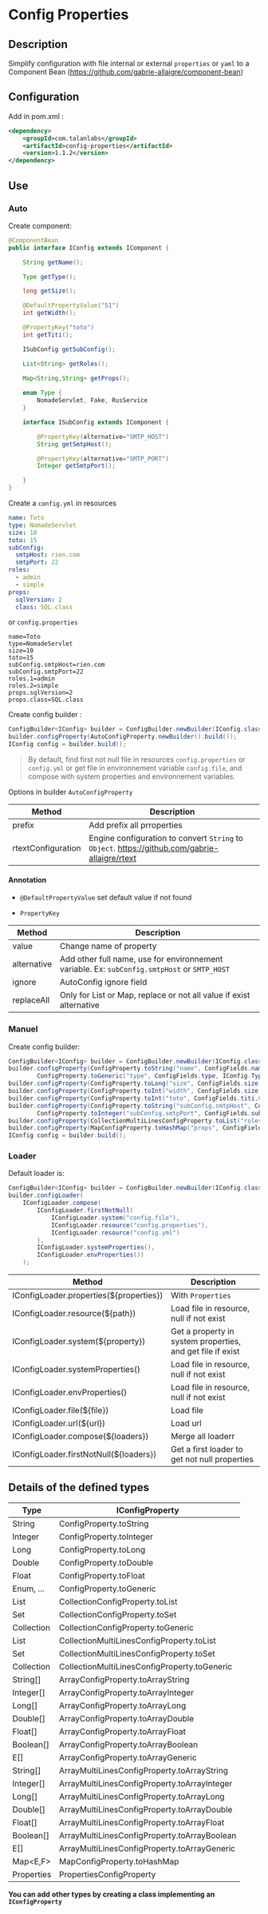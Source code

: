 # Config Properties
 
## Description

Simplify configuration with file internal or external `properties` or `yaml` to a Component Bean (https://github.com/gabrie-allaigre/component-bean)

## Configuration

Add in pom.xml :

```xml
<dependency>
	<groupId>com.talanlabs</groupId>
	<artifactId>config-properties</artifactId>
	<version>1.1.2</version>
</dependency>
```

## Use

### Auto

Create component:

```java
@ComponentBean
public interface IConfig extends IComponent {

    String getName();

    Type getType();

    long getSize();

    @DefaultPropertyValue("51")
    int getWidth();

    @PropertyKey("toto")
    int getTiti();

    ISubConfig getSubConfig();

    List<String> getRoles();
    
    Map<String,String> getProps();

    enum Type {
        NomadeServlet, Fake, RusService
    }

    interface ISubConfig extends IComponent {

        @PropertyKey(alternative="SMTP_HOST")
        String getSmtpHost();

        @PropertyKey(alternative="SMTP_PORT")
        Integer getSmtpPort();

    }   
}
```

Create a `config.yml` in resources

```yaml
name: Toto
type: NomadeServlet
size: 10
toto: 15
subConfig:
  smtpHost: rien.com
  smtpPort: 22
roles:
  - admin
  - simple
props:
  sqlVersion: 2
  class: SQL.class
```

or `config.properties`

```properties
name=Toto
type=NomadeServlet
size=10
toto=15
subConfig.smtpHost=rien.com
subConfig.smtpPort=22
roles.1=admin
roles.2=simple
props.sqlVersion=2
props.class=SQL.class
```

Create config builder :

```java
ConfigBuilder<IConfig> builder = ConfigBuilder.newBuilder(IConfig.class);
builder.configProperty(AutoConfigProperty.newBuilder().build());
IConfig config = builder.build();
```

> By default, find first not null file in resources `config.properties` or `config.yml` or get file in environnement variable `config.file`, and compose with system properties and environnement variables.

Options in builder `AutoConfigProperty`

|Method|Description|
|------|-----------|
| prefix | Add prefix all prroperties           |
| rtextConfiguration | Engine configuration to convert `String` to `Object`. https://github.com/gabrie-allaigre/rtext |

#### Annotation

- `@DefaultPropertyValue` set default value if not found

- `PropertyKey`

|Method|Description|
|------|-----------|
| value | Change name of property |
| alternative | Add other full name, use for environnement variable. Ex: `subConfig.smtpHost` or `SMTP_HOST` |
| ignore | AutoConfig ignore field |
| replaceAll | Only for List or Map, replace or not all value if exist alternative |

### Manuel

Create config builder:

```java
ConfigBuilder<IConfig> builder = ConfigBuilder.newBuilder(IConfig.class);
builder.configProperty(ConfigProperty.toString("name", ConfigFields.name, null),
        ConfigProperty.toGeneric("type", ConfigFields.type, IConfig.Type::valueOf, IConfig.Type.Fake));
builder.configProperty(ConfigProperty.toLong("size", ConfigFields.size, 0));
builder.configProperty(ConfigProperty.toInt("width", ConfigFields.size, 51));
builder.configProperty(ConfigProperty.toInt("toto", ConfigFields.titi,0);
builder.configProperty(ConfigProperty.toString("subConfig.smtpHost", ConfigFields.subConfig().dot().smptHost().name(), null),
        ConfigProperty.toInteger("subConfig.smtpPort", ConfigFields.subConfig().dot().smptPort().name(), null));
builder.configProperty(CollectionMultiLinesConfigProperty.toList("roles", ConfigFields.roles, ConfigProperty.STRING_FROM_STRING, null));
builder.configProperty(MapConfigProperty.toHashMap("props", ConfigFields.booleanMap, ConfigProperty.STRING_FROM_STRING, ConfigProperty.STRING_FROM_STRING, null));
IConfig config = builder.build();
```

### Loader

Default loader is:

```java
ConfigBuilder<IConfig> builder = ConfigBuilder.newBuilder(IConfig.class);
builder.configLoader(
    IConfigLoader.compose(
        IConfigLoader.firstNotNull(
            IConfigLoader.system("config.file"),
            IConfigLoader.resource("config.properties"),
            IConfigLoader.resource("config.yml")
        ),
        IConfigLoader.systemProperties(),
        IConfigLoader.envProperties())
    );
```

|Method|Description|
|------|-----------|
| IConfigLoader.properties(${properties}) | With `Properties` |
| IConfigLoader.resource(${path}) | Load file in resource, null if not exist |
| IConfigLoader.system(${property}) | Get a property in system properties, and get file if exist |
| IConfigLoader.systemProperties() | Load file in resource, null if not exist |
| IConfigLoader.envProperties() | Load file in resource, null if not exist |
| IConfigLoader.file(${file}) | Load file |
| IConfigLoader.url(${url}) | Load url |
| IConfigLoader.compose(${loaders}) | Merge all loaderr |
| IConfigLoader.firstNotNull(${loaders}) | Get a first loader to get not null properties |

## Details of the defined types

| Type | IConfigProperty |
|---|------------|
| String | ConfigProperty.toString |
| Integer | ConfigProperty.toInteger |
| Long | ConfigProperty.toLong |
| Double | ConfigProperty.toDouble |
| Float | ConfigProperty.toFloat |
| Enum, ... | ConfigProperty.toGeneric |
| List<E> | CollectionConfigProperty.toList |
| Set<E> | CollectionConfigProperty.toSet |
| Collection<E> | CollectionConfigProperty.toGeneric |
| List<E> | CollectionMultiLinesConfigProperty.toList |
| Set<E> | CollectionMultiLinesConfigProperty.toSet |
| Collection<E> | CollectionMultiLinesConfigProperty.toGeneric |
| String[] | ArrayConfigProperty.toArrayString |
| Integer[] | ArrayConfigProperty.toArrayInteger |
| Long[] | ArrayConfigProperty.toArrayLong |
| Double[] | ArrayConfigProperty.toArrayDouble |
| Float[] | ArrayConfigProperty.toArrayFloat |
| Boolean[] | ArrayConfigProperty.toArrayBoolean |
| E[] | ArrayConfigProperty.toArrayGeneric |
| String[] | ArrayMultiLinesConfigProperty.toArrayString |
| Integer[] | ArrayMultiLinesConfigProperty.toArrayInteger |
| Long[] | ArrayMultiLinesConfigProperty.toArrayLong |
| Double[] | ArrayMultiLinesConfigProperty.toArrayDouble |
| Float[] | ArrayMultiLinesConfigProperty.toArrayFloat |
| Boolean[] | ArrayMultiLinesConfigProperty.toArrayBoolean |
| E[] | ArrayMultiLinesConfigProperty.toArrayGeneric |
| Map<E,F> | MapConfigProperty.toHashMap |
| Properties | PropertiesConfigProperty |

**You can add other types by creating a class implementing an `IConfigProperty`**
